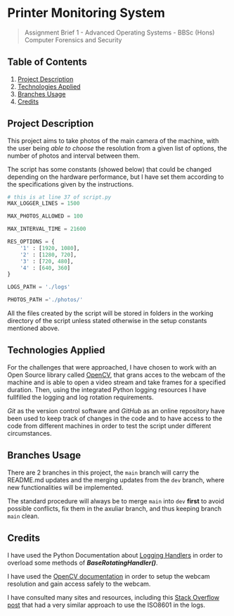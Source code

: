 # Printer Monitoring System

> Assignment Brief 1  - Advanced Operating Systems - BBSc (Hons) Computer Forensics and Security

## Table of Contents

1. [Project Description](#project-description)
2. [Technologies Applied](#technologies-applied)
3. [Branches Usage](#branches-usage)
4. [Credits](#credits)

## Project Description

This project aims to take photos of the main camera of the machine, with the user being _able to choose_ the resolution from a given list of options, the number of photos and interval between them.

The script has some constants (showed below) that could be changed depending on the hardware performance, but I have set them according to the specifications given by the instructions.

```python
# this is at line 37 of script.py
MAX_LOGGER_LINES = 1500

MAX_PHOTOS_ALLOWED = 100

MAX_INTERVAL_TIME = 21600

RES_OPTIONS = {
    '1' : [1920, 1080],
    '2' : [1280, 720],
    '3' : [720, 480],
    '4' : [640, 360]
}

LOGS_PATH = './logs'

PHOTOS_PATH ='./photos/'
```

All the files created by the script will be stored in folders in the working directory of the script unless stated otherwise in the setup constants mentioned above.

## Technologies Applied

For the challenges that were approached, I have chosen to work with an Open Source library called [OpenCV](https://docs.opencv.org/4.x/index.html), that grans acces to the webcam of the machine and is able to open a video stream and take frames for a specified duration. Then, using the integrated Python logging resources I have fullfilled the logging and log rotation requirements.

_Git_ as the version control software and _GitHub_ as an online repository have been used to keep track of changes in the code and to have access to the code from different machines in order to test the script under different circumstances.

## Branches Usage

There are 2 branches in this project, the `main` branch will carry the README.md updates and the merging updates from the `dev` branch, where new functionalities will be implemented.

The standard procedure will always be to merge `main` into `dev` **first** to avoid possible conflicts, fix them in the axuliar branch, and thus keeping branch `main` clean.

## Credits

I have used the Python Documentation about [Logging Handlers](https://docs.python.org/3/howto/logging.html#useful-handlers) in order to overload some methods of _**BaseRotatingHandler()**_.

I have used the [OpenCV documentation](https://docs.opencv.org/4.x/index.html) in order to setup the webcam resolution and gain access safely to the webcam.

I have consulted many sites and resources, including this [Stack Overflow post](https://stackoverflow.com/questions/63501504/python-logging-iso8601-timestamp-with-milliseconds-and-timezone-using-config-fi) that had a very similar approach to use the ISO8601 in the logs.
